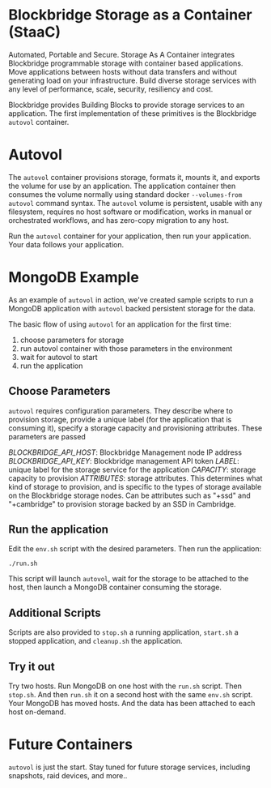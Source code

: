 Blockbridge Storage as a Container (StaaC)
==========================================

Automated, Portable and Secure. Storage As A Container integrates Blockbridge
programmable storage with container based applications. Move applications
between hosts without data transfers and without generating load on your
infrastructure. Build diverse storage services with any level of performance,
scale, security, resiliency and cost.

Blockbridge provides Building Blocks to provide storage services to an
application. The first implementation of these primitives is the Blockbridge
`autovol` container.

# Autovol

The `autovol` container provisions storage, formats it, mounts it, and exports
the volume for use by an application. The application container then consumes
the volume normally using standard docker `--volumes-from autovol` command
syntax. The `autovol` volume is persistent, usable with any filesystem,
requires no host software or modification, works in manual or orchestrated
workflows, and has zero-copy migration to any host.

Run the `autovol` container for your application, then run your application.
Your data follows your application.

# MongoDB Example

As an example of `autovol` in action, we've created sample scripts to run a
MongoDB application with `autovol` backed persistent storage for the data.

The basic flow of using `autovol` for an application for the first time:

1. choose parameters for storage
1. run autovol container with those parameters in the environment
1. wait for autovol to start
1. run the application 

## Choose Parameters

`autovol` requires configuration parameters. They describe where to provision
storage, provide a unique label (for the application that is consuming it),
specify a storage capacity and provisioning attributes. These parameters are
passed

*BLOCKBRIDGE_API_HOST*: Blockbridge Management node IP address
*BLOCKBRIDGE_API_KEY*: Blockbridge management API token
*LABEL*: unique label for the storage service for the application
*CAPACITY*: storage capacity to provision
*ATTRIBUTES*: storage attributes. This determines what kind of storage to
provision, and is specific to the types of storage available on the Blockbridge
storage nodes. Can be attributes such as "+ssd" and "+cambridge" to provision
storage backed by an SSD in Cambridge.

## Run the application

Edit the `env.sh` script with the desired parameters. Then run the application:

    ./run.sh

This script will launch `autovol`, wait for the storage to be attached to the
host, then launch a MongoDB container consuming the storage.

## Additional Scripts

Scripts are also provided to `stop.sh` a running application, `start.sh` a
stopped application, and `cleanup.sh` the application.

## Try it out

Try two hosts. Run MongoDB on one host with the `run.sh` script. Then
`stop.sh`. And then `run.sh` it on a second host with the same `env.sh` script.
Your MongoDB has moved hosts. And the data has been attached to each host
on-demand.

# Future Containers

`autovol` is just the start. Stay tuned for future storage services,
including snapshots, raid devices, and more..
